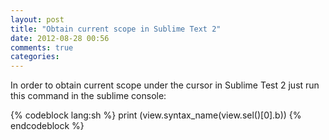 ```yaml
---
layout: post
title: "Obtain current scope in Sublime Text 2"
date: 2012-08-28 00:56
comments: true
categories:
---
```


In order to obtain current scope under the cursor in Sublime Test 2 just run
this command in the sublime console:

{% codeblock lang:sh %}
print (view.syntax_name(view.sel()[0].b))
{% endcodeblock %}
